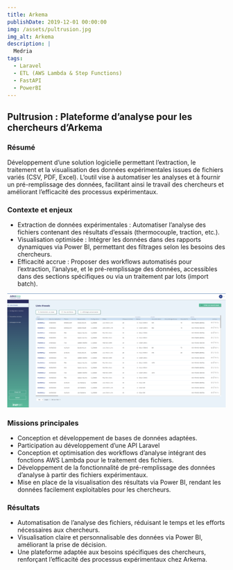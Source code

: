 ```yaml
---
title: Arkema
publishDate: 2019-12-01 00:00:00
img: /assets/pultrusion.jpg
img_alt: Arkema
description: |
  Medria
tags:
  - Laravel
  - ETL (AWS Lambda & Step Functions)
  - FastAPI
  - PowerBI
---
```


## Pultrusion : Plateforme d’analyse pour les chercheurs d’Arkema

### Résumé
Développement d’une solution logicielle permettant l’extraction, le traitement et la visualisation des données expérimentales issues de fichiers variés (CSV, PDF, Excel). L’outil vise à automatiser les analyses et à fournir un pré-remplissage des données, facilitant ainsi le travail des chercheurs et améliorant l’efficacité des processus expérimentaux.

### Contexte et enjeux
- Extraction de données expérimentales : Automatiser l’analyse des fichiers contenant des résultats d’essais (thermocouple, traction, etc.).
- Visualisation optimisée : Intégrer les données dans des rapports dynamiques via Power BI, permettant des filtrages selon les besoins des chercheurs.
- Efficacité accrue : Proposer des workflows automatisés pour l’extraction, l’analyse, et le pré-remplissage des données, accessibles dans des sections spécifiques ou via un traitement par lots (import batch).

![Pultrusion](/assets/arkema.png)

### Missions principales

- Conception et développement de bases de données adaptées.
- Participation au développement d’une API Laravel
- Conception et optimisation des workflows d’analyse intégrant des fonctions AWS Lambda pour le traitement des fichiers.
- Développement de la fonctionnalité de pré-remplissage des données d’analyse à partir des fichiers expérimentaux.
- Mise en place de la visualisation des résultats via Power BI, rendant les données facilement exploitables pour les chercheurs.

### Résultats
- Automatisation de l’analyse des fichiers, réduisant le temps et les efforts nécessaires aux chercheurs.
- Visualisation claire et personnalisable des données via Power BI, améliorant la prise de décision.
- Une plateforme adaptée aux besoins spécifiques des chercheurs, renforçant l’efficacité des processus expérimentaux chez Arkema.